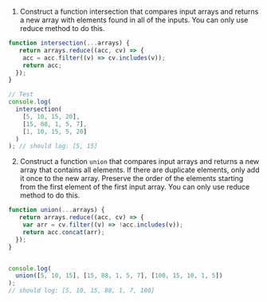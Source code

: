 1. Construct a function intersection that compares input arrays and returns a new array with elements found in all of the inputs. You can only use reduce method to do this.

```js
function intersection(...arrays) {
   return arrays.reduce((acc, cv) => {
    acc = acc.filter((v) => cv.includes(v));
    return acc;
  });
}

// Test
console.log(
  intersection(
    [5, 10, 15, 20],
    [15, 88, 1, 5, 7],
    [1, 10, 15, 5, 20]
  )
); // should log: [5, 15]
```

2. Construct a function `union` that compares input arrays and returns a new array that contains all elements. If there are duplicate elements, only add it once to the new array. Preserve the order of the elements starting from the first element of the first input array. You can only use reduce method to do this.

```js
function union(...arrays) {
   return arrays.reduce((acc, cv) => {
    var arr = cv.filter((v) => !acc.includes(v));
    return acc.concat(arr);
  });
}


console.log(
  union([5, 10, 15], [15, 88, 1, 5, 7], [100, 15, 10, 1, 5])
);
// should log: [5, 10, 15, 88, 1, 7, 100]
```
